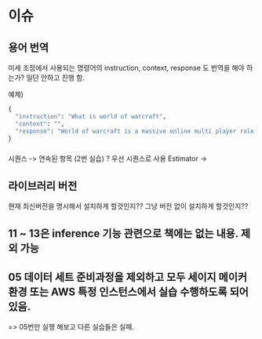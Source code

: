 # 이슈

## 용어 번역

미세 조정에서 사용되는 명령어의 instruction, context, response 도 번역을 해야 하는가? 일단 안하고 진행 함.

예제)
```python
{
  "instruction": "What is world of warcraft",
  "context": "",
  "response": "World of warcraft is a massive online multi player role playing game. It was released in 2004 by bizarre entertainment"
}
```

###

시퀀스 -> 연속된 항목 (2번 실습) ? 우선 시퀀스로 사용
Estimator -> 

## 라이브러리 버전

현재 최신버전을 명시해서 설치하게 할것인지??
그냥 버전 없이 설치하게 할것인지??

## 11 ~ 13은 inference 기능 관련으로 책에는 없는 내용. 제외 가능

## 05 데이터 세트 준비과정을 제외하고 모두 세이지 메이커 환경 또는 AWS 특정 인스턴스에서 실습 수행하도록 되어있음.
=> 05번만 실행 해보고 다른 실습들은 실패.
